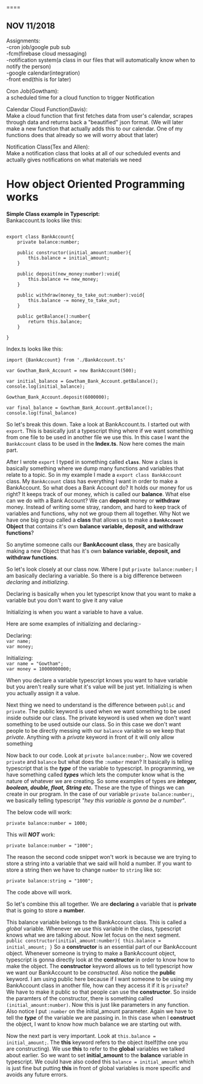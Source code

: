 ====
## NOV 11/2018
Assignments:  
-cron job/google pub sub  
-fcm(firebase cloud messaging)  
-notification system(a class in our files that will automatically know when to notify the person)  
-google calendar(integration)  
-front end(this is for later)  

Cron Job(Gowtham):  
a scheduled time for a cloud function to trigger
Notification

Calendar Cloud Function(Davis):  
Make a cloud function that first fetches data from user's calendar, scrapes through data and returns back a "beautified" json format. (We will later make a new function that actually adds this to our calendar. One of my functions does that already so we will worry about that later)  

Notification Class(Tex and Allen):  
Make a notification class that looks at all of our scheduled events and actually gives notifications on what materials we need

# How object Oriented Programming works

**Simple Class example in Typescript:**  
Bankaccount.ts looks like this:  
```

export class BankAccount{
    private balance:number;
    
    public constructor(initial_amount:number){
        this.balance = initial_amount;
    }
    
    public deposit(new_money:number):void{
        this.balance += new_money;
    }
    
    public withdraw(money_to_take_out:number):void{
        this.balance -= money_to_take_out;
    }

    public getBalance():number{
        return this.balance;
    }
    
}
```

Index.ts looks like this:  
```
import {BankAccount} from './BankAccount.ts'

var Gowtham_Bank_Account = new BankAccount(500);

var initial_balance = Gowtham_Bank_Account.getBalance();
console.log(initial_balance);

Gowtham_Bank_Account.deposit(6000000);

var final_balance = Gowtham_Bank_Account.getBalance();
console.log(final_balance)

```  
So let's break this down. Take a look at BankAccount.ts. I started out with `export`. This is basically just a typescript thing where if we want something from one file to be used in another file we use this. In this case I want the `BankAccount` class to be used in the **Index.ts**. Now here comes the main part. 

After I wrote `export` I typed in something called **`class`**. Now a class is basically something where we dump many functions and variables that relate to a topic. So in my example I made a `export class BankAccount` class. My `BankAccount` class has everything I want in order to make a BankAccount. So what does a Bank Account do? It holds our money for us right? It keeps track of our money, which is called our **balance**. What else can we do with a Bank Account? We can **deposit** money or **withdraw** money. Instead of writing some stray, random, and hard to keep track of variables and functions, why not we group them all together. Why Not we have one big group called a **class** that allows us to make a **`BankAccount` Object** that contains it's own **balance variable, deposit, and withdraw functions**?  

So anytime someone calls our **BankAccount class**, they are basically making a new Object that has it's own **balance variable, deposit, and withdraw functions**.  

So let's look closely at our class now. Where I put `private balance:number;` I am basically declaring a variable. So there is a big difference between *declaring* and *initializing*. 

Declaring is basically when you let typescript know that you want to make a variable but you don't want to give it any value  

Initializing is when you want a variable to have a value.  

Here are some examples of initializing and declaring:-  

Declaring:  
`var name;`  
`var money;`

Initializing:  
`var name = "Gowtham";`  
`var money = 10000000000;`  

When you declare a variable typescript knows you want to have variable but you aren't really sure what it's value will be just yet. Initializing is when you actually assign it a value. 

Next thing we need to understand is the difference between `public` and `private`. The public keyword is used when we want something to be used inside outside our class. The private keyword is used when we don't want something to be used outside our class. So in this case we don't want people to be directly messing with our `balance` variable so we keep that *private*. Anything with a *private* keyword in front of it will only allow something  

Now back to our code. Look at `private balance:number;`. Now we covered `private` and `balance` but what does the `:number` mean? It basically is telling typescript that is the ***type*** of the variable to typescript. In programming, we have something called ***types*** which lets the computer know what is the nature of whatever we are creating. So some examples of types are ***integer, boolean, double, float, String etc.*** These are the type of things we can create in our program. In the case of our variable `private balance:number;`, we basically telling typescript *"hey this variable is gonna be a number"*.  

The below code will work: 

`private balance:number = 1000;`  

This will ***NOT*** work:   

`private balance:number = "1000";`  


The reason the second code snippet won't work is because we are trying to store a string into a variable that we said will hold a number. If you want to store a string then we have to change `number` to `string` like so:  

`private balance:string = "1000";`  
 
The code above will work.  

So let's combine this all together. We are **declaring** a variable that is **private** that is going to store a **number**. 

This balance variable belongs to the BankAccount class. This is called a *global* variable. Whenever we use this variable in the class, typescript knows what we are talking about. Now let focus on the next segment.  
`
public constructor(initial_amount:number){
        this.balance = initial_amount;
    }
`
So a **constructor** is an essential part of our BankAccount object. Whenever someone is trying to make a BankAccount object, typescript is gonna directly look at the **constructor** in order to know how to make the object. The **constructor** keyword allows us to tell typescript how we want our BankAccount to be *constructed*. Also notice the **public** keyword. I am using public here because if I want someone to be using my BankAccount class in another file, how can they access it if it is `private`? We have to make it public so that people can use the **constructor**. So inside the paramters of the constructor, there is something called `(initial_amount:number)`. Now this is just like parameters in any function. Also notice I put `:number` on the initial_amount parameter. Again we have to tell the ***type*** of the variable we are passing in. In this case when I **construct** the object, I want to know how much balance we are starting out with.  

Now the next part is very important. Look at `this.balance = initial_amount;`. The **this** keyword refers to the object itself(the one you are constructing). We use **this** to refer to the **global** variables we talked about earlier. So we want to set **initial_amount** to the **balance** variable in typescript. We could have also coded this `balance = initial_amount` which is just fine but putting **this** in front of global variables is more specific and avoids any future errors.  

